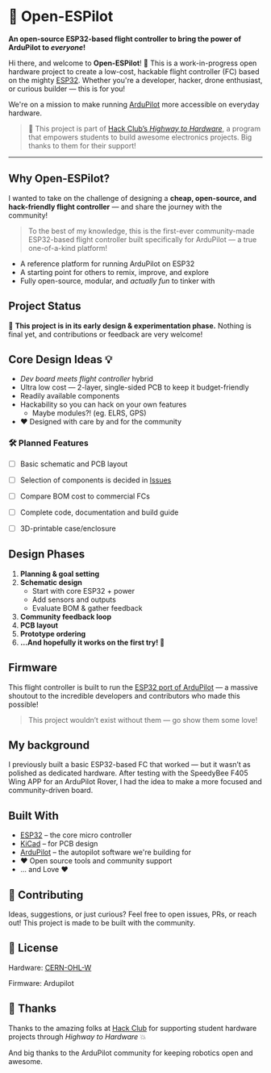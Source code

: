 # 🚁 Open-ESPilot

**An open-source ESP32-based flight controller to bring the power of ArduPilot to *everyone*!**

Hi there, and welcome to **Open-ESPilot**! 🎉
This is a work-in-progress open hardware project to create a low-cost, hackable flight controller (FC) based on the mighty [ESP32](https://www.espressif.com/en/products/socs/esp32). Whether you're a developer, hacker, drone enthusiast, or curious builder — this is for you!

We're on a mission to make running [ArduPilot](https://ardupilot.org/) more accessible on everyday hardware.

> 🚀 This project is part of [Hack Club’s *Highway to Hardware*](https://highway.hackclub.com/), a program that empowers students to build awesome electronics projects. Big thanks to them for their support!

---


## Why Open-ESPilot?

I wanted to take on the challenge of designing a **cheap, open-source, and hack-friendly flight controller** — and share the journey with the community!

> To the best of my knowledge, this is the first-ever community-made ESP32-based flight controller built specifically for ArduPilot — a true one-of-a-kind platform!

- A reference platform for running ArduPilot on ESP32
- A starting point for others to remix, improve, and explore
- Fully open-source, modular, and *actually fun* to tinker with


## Project Status

🔧 **This project is in its early design & experimentation phase.** Nothing is final yet, and contributions or feedback are very welcome!


## Core Design Ideas 💡

- *Dev board meets flight controller* hybrid
- Ultra low cost — 2-layer, single-sided PCB to keep it budget-friendly
- Readily available components
- Hackability so you can hack on your own features
    - Maybe modules?! (eg. ELRS, GPS)
- ❤️ Designed with care by and for the community


### 🛠️ Planned Features

- [ ] Basic schematic and PCB layout

- [ ] Selection of components is decided in [Issues](https://github.com/Tomas-Kuchta-FPV/Open-ESPilot/issues)

- [ ] Compare BOM cost to commercial FCs

- [ ] Complete code, documentation and build guide
- [ ] 3D-printable case/enclosure


## Design Phases

1. **Planning & goal setting**
2. **Schematic design**
    - Start with core ESP32 + power
    - Add sensors and outputs
    - Evaluate BOM & gather feedback
3. **Community feedback loop**
4. **PCB layout**
5. **Prototype ordering**
6. **…And hopefully it works on the first try! 🤞**


## Firmware
This flight controller is built to run the [ESP32 port of ArduPilot](https://ardupilot.org/dev/docs/esp32-autopilot.html) — a massive shoutout to the incredible developers and contributors who made this possible! 
> This project wouldn’t exist without them — go show them some love!

## My background
I previously built a basic ESP32-based FC that worked — but it wasn’t as polished as dedicated hardware. After testing with the SpeedyBee F405 Wing APP for an ArduPilot Rover, I had the idea to make a more focused and community-driven board.


## Built With

- [ESP32](https://www.espressif.com/en/products/socs/esp32) – the core micro controller
- [KiCad](https://kicad.org/) – for PCB design
- [ArduPilot](https://github.com/ArduPilot/ardupilot) – the autopilot software we're building for
- ❤️ Open source tools and community support
- ... and Love ❤️


## 🤝 Contributing

Ideas, suggestions, or just curious? Feel free to open issues, PRs, or reach out! This project is made to be built with the community.


## 🏁 License

Hardware: [CERN-OHL-W](https://ohwr.org/cern_ohl_w_v2.txt)

Firmware: Ardupilot


## 🙏 Thanks

Thanks to the amazing folks at [Hack Club](https://hackclub.com/) for supporting student hardware projects through *Highway to Hardware* 💥

And big thanks to the ArduPilot community for keeping robotics open and awesome.
